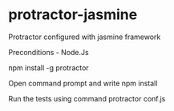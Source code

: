 # protractor-jasmine
Protractor configured with jasmine framework

Preconditions - Node.Js

npm install -g protractor

Open command prompt and write
npm install

Run the tests using command
protractor conf.js
